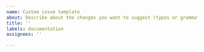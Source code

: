 ```yaml
---
name: Custom issue template
about: Describe about the changes you want to suggest (typos or grammatical errors)
title: ''
labels: documentation
assignees: ''

---
```



